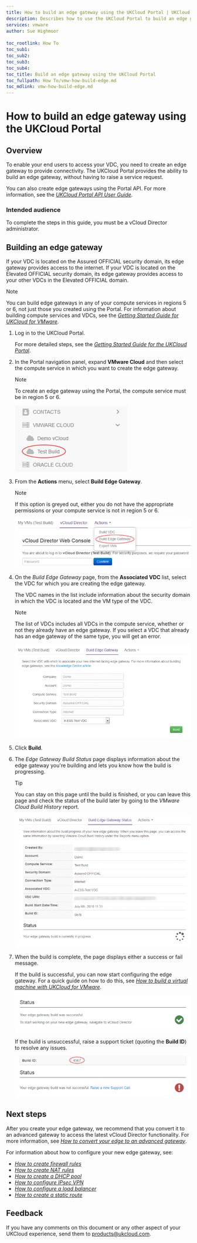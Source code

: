 ```yaml
---
title: How to build an edge gateway using the UKCloud Portal | UKCloud Ltd
description: Describes how to use the UKCloud Portal to build an edge gateway
services: vmware
author: Sue Highmoor

toc_rootlink: How To
toc_sub1:
toc_sub2:
toc_sub3:
toc_sub4:
toc_title: Build an edge gateway using the UKCloud Portal
toc_fullpath: How To/vmw-how-build-edge.md
toc_mdlink: vmw-how-build-edge.md
---
```


# How to build an edge gateway using the UKCloud Portal

## Overview

To enable your end users to access your VDC, you need to create an edge gateway to provide connectivity. The UKCloud Portal provides the ability to build an edge gateway, without having to raise a service request.

You can also create edge gateways using the
Portal API. For more information, see the [*UKCloud Portal API User Guide*](../portal/ptl-ref-portal-api.md).

### Intended audience

To complete the steps in this guide, you must be a vCloud Director administrator.

## Building an edge gateway

If your VDC is located on the Assured OFFICIAL security domain, its edge gateway provides access to the internet. If your VDC is located on the Elevated OFFICIAL security domain, its edge gateway provides access to your other VDCs in the Elevated OFFICIAL domain.

> [!NOTE]
> You can build edge gateways in any of your compute services in regions 5 or 6, not just those you created using the Portal. For information about building compute services and VDCs, see the [*Getting Started Guide for UKCloud for VMware*](vmw-gs.md).

1. Log in to the UKCloud Portal.

    For more detailed steps, see the [*Getting Started Guide for the UKCloud Portal*](../portal/ptl-gs.md).

2. In the Portal navigation panel, expand **VMware Cloud** and then select the compute service in which you want to create the edge gateway.

    > [!NOTE]
    > To create an edge gateway using the Portal, the compute service must be in region 5 or 6.

    ![Compute services menu option](images/vmw-portal-mnu-select-compute-service.png)

3. From the **Actions** menu, select **Build Edge Gateway**.

    > [!NOTE]
    > If this option is greyed out, either you do not have the appropriate permissions or your compute service is not in region 5 or 6.

    ![Build Edge Gateway menu option](images/vmw-portal-mnu-build-edge.png)

4. On the *Build Edge Gateway* page, from the **Associated VDC** list, select the VDC for which you are creating the edge gateway.

    The VDC names in the list include information about the security domain in which the VDC is located and the VM type of the VDC.

    > [!NOTE]
    > The list of VDCs includes all VDCs in the compute service, whether or not they already have an edge gateway. If you select a VDC that already has an edge gateway of the same type, you will get an error.

    ![Build Edge Gateway page](images/vmw-portal-build-edge.png)

5. Click **Build**.

6. The *Edge Gateway Build Status* page displays information about the edge gateway you're building and lets you know how the build is progressing.

    > [!TIP]
    > You can stay on this page until the build is finished, or you can leave this page and check the status of the build later by going to the *VMware Cloud Build History* report.

    ![Build Edge Gateway Status page](images/vmw-portal-build-edge-gateway-status.png)

7. When the build is complete, the page displays either a success or fail message.

    If the build is successful, you can now start configuring the edge gateway. For a quick guide on how to do this, see [*How to build a virtual machine with UKCloud for VMware*](vmw-how-build-vm.md).

    ![Build VDC Status - success](images/vmw-portal-build-edge-success.png)

    If the build is unsuccessful, raise a support ticket (quoting the **Build ID**) to resolve any issues.

    ![Build VDC Status - failed](images/vmw-portal-build-edge-fail.png)

## Next steps

After you create your edge gateway, we recommend that you convert it to an advanced gateway to access the latest vCloud Director functionality. For more information, see [*How to convert your edge to an advanced gateway*](vmw-how-convert-edge.md).

For information about how to configure your new edge gateway, see:

- [*How to create firewall rules*](vmw-how-create-firewall-rules.md)
- [*How to create NAT rules*](vmw-how-create-nat-rules.md)
- [*How to create a DHCP pool*](vmw-how-create-dhcp-pool.md)
- [*How to configure IPsec VPN*](vmw-how-configure-ipsec-vpn.md)
- [*How to configure a load balancer*](vmw-how-configure-load-balancer.md)
- [*How to create a static route*](vmw-how-create-static-route.md)

## Feedback

If you have any comments on this document or any other aspect of your UKCloud experience, send them to <products@ukcloud.com>.